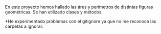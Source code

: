 En este proyecto hemos hallado las áres y perímetros de distintas figuras geométricas.
Se han utilizado clases y métodos.

*He experimentado problemas con el gitignore ya que no me reconoce las carpetas a ignorar.
